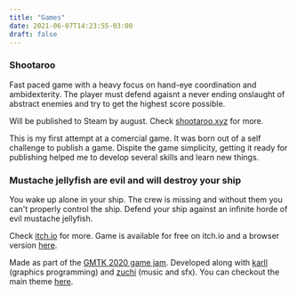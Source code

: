 ```yaml
---
title: "Games"
date: 2021-06-07T14:23:55-03:00
draft: false
---
```


### Shootaroo

Fast paced game with a heavy focus on hand-eye coordination and ambidexterity.
The player must defend agaisnt a never ending onslaught of abstract enemies and
try to get the highest score possible.

Will be published to Steam by august. Check
[shootaroo.xyz](https://shootaroo.xyz) for more.

This is my first attempt at a comercial game. It was born out of a self
challenge to publish a game. Dispite the game simplicity, getting it ready for
publishing helped me to develop several skills and learn new things.

### Mustache jellyfish are evil and will destroy your ship

You wake up alone in your ship. The crew is missing and without them you can't
properly control the ship. Defend your ship against an infinite horde of evil
mustache jellyfish.

Check [itch.io](https://h3nnn4n.itch.io/mustache-jellyfish) for more.
Game is available for free on itch.io and a browser version
[here](https://h3nnn4n.me/mustache-jellyfish-dist/).

Made as part of the [GMTK 2020 game jam](https://itch.io/jam/gmtk-2020).
Developed along with [karll](https://khskarl.github.io/) (graphics programming) and
[zuchi](https://www.instagram.com/viniciuszuchi_/) (music and sfx).
You can checkout the main theme
[here](https://soundcloud.com/viniciuszuchi/mustache-jellyfish-main-theme).
